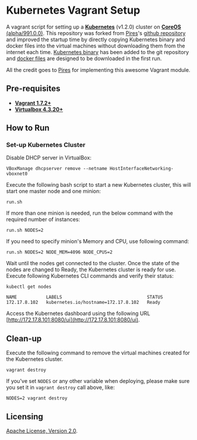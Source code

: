 # Kubernetes Vagrant Setup

A vagrant script for setting up a **[Kubernetes](https://github.com/GoogleCloudPlatform/kubernetes)** (v1.2.0)
cluster on
**[CoreOS](https://coreos.com)** [(alpha/991.0.0)](https://coreos.com/releases/). This repository was forked from  [Pires](https://github.com/pires)'s [github repository](https://github.com/pires/kubernetes-vagrant-coreos-cluster) and improved the startup time by directly copying Kubernetes binary and docker files into the virtual machines without downloading them from the internet each time. [Kubernetes binary](bin/kubernetes/v1.2.0/linux/amd64/) has been added to the git repository and [docker files](bin/kubernetes/v1.2.0/docker/images/) are designed to be downloaded in the first run.

All the credit goes to [Pires](https://github.com/pires) for implementing this awesome Vagrant module.

## Pre-requisites

 * **[Vagrant 1.7.2+](https://www.vagrantup.com)**
 * **[Virtualbox 4.3.20+](https://www.virtualbox.org)**

## How to Run

### Set-up Kubernetes Cluster

Disable DHCP server in VirtualBox:
```
VBoxManage dhcpserver remove --netname HostInterfaceNetworking-vboxnet0
```

Execute the following bash script to start a new Kubernetes cluster, this will start one master node and one minion:

```
run.sh
```

If more than one minion is needed, run the below command with the required number of instances:

```
run.sh NODES=2
```

If you need to specify minion's Memory and CPU, use following command:

```
run.sh NODES=2 NODE_MEM=4096 NODE_CPUS=2
```

Wait until the nodes get connected to the cluster. Once the state of the nodes are changed to Ready, the Kubernetes cluster is ready for use. Execute following Kubernetes CLI commands and verify their status:

```
kubectl get nodes

NAME           LABELS                                STATUS
172.17.8.102   kubernetes.io/hostname=172.17.8.102   Ready
```

Access the Kubernetes dashboard using the following URL [http://172.17.8.101:8080/ui](http://172.17.8.101:8080/ui).

## Clean-up

Execute the following command to remove the virtual machines created for the Kubernetes cluster.
```
vagrant destroy
```

If you've set `NODES` or any other variable when deploying, please make sure you set it in `vagrant destroy` call above, like:

```
NODES=2 vagrant destroy
```

## Licensing

[Apache License, Version 2.0](http://opensource.org/licenses/Apache-2.0).

